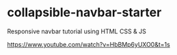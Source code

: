 # collapsible-navbar-starter

Responsive navbar tutorial using HTML CSS & JS

https://www.youtube.com/watch?v=HbBMp6yUXO0&t=1s